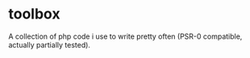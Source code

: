toolbox
=======

A collection of php code i use to write pretty often (PSR-0 compatible, actually partially tested).